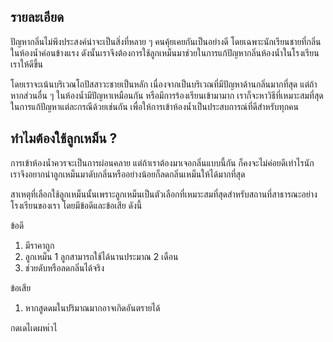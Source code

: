## รายละเอียด
ปัญหากลิ่นไม่พึงประสงค์น่าจะเป็นสิ่งที่หลาย ๆ คนคุ้ยเคยกันเป็นอย่างดี โดยเฉพาะนักเรียนชายที่กลิ่นในห้องน้ำค่อนข้างแรง ดังนั้นเราจึงต้องการใช้ลูกเหม็นมาช่วยในการแก้ปัญหากลิ่นห้องน้ำในโรงเรียนเราให้ดีขึ้น

โดยเราจะเน้นบริเวณโถปัสสาวะชายเป็นหลัก เนื่องจากเป็นบริเวณที่มีปัญหาด้านกลิ่นมากที่สุด แต่ถ้าหากส่วนอื่น ๆ ในห้องน้ำมีปัญหาเหมือนกัน หรือมีการร้องเรียนเข้ามามาก เราก็จะหาวิธีที่เหมาะสมที่สุดในการแก้ปัญหาแต่ละกรณีด้วยเช่นกัน เพื่อให้การเข้าห้องน้ำเป็นประสบการณ์ที่ดีสำหรับทุกคน
## ทำไมต้องใช้ลูกเหม็น ?
การเข้าห้องน้ำควรจะเป็นการผ่อนคลาย แต่ถ้าเราต้องมาเจอกลิ่นแบบนี้กัน ก็คงจะไม่ค่อยดีเท่าไรนัก เราจึงอยากนำลูกเหม็นมาดับกลิ่นหรืออย่างน้อยก็ลดกลิ่นเหม็นให้ได้มากที่สุด

สาเหตุที่เลือกใช้ลูกเหม็นนั้นเพราะลูกเหม็นเป็นตัวเลือกที่เหมาะสมที่สุดสำหรับสถานที่สาธารณะอย่างโรงเรียนของเรา โดยมีข้อดีและข้อเสีย ดังนี้

ข้อดี
1. มีราคาถูก
2. ลูกเหม็น 1 ลูกสามารถใช้ได้นานประมาณ 2 เดือน
3. ช่วยดับหรือลดกลิ่นได้จริง

ข้อเสีย
1. หากสูดดมในปริมาณมากอาจเกิดอันตรายได้

กดเดไเดผหเำไ
<!--stackedit_data:
eyJoaXN0b3J5IjpbLTE2MDgyNjMzODcsMjAyMzY3ODA1NiwtND
UxMjIzNzM0LDE2OTE0MTI5NjAsLTU3NDIyNDc0MiwtMTE0OTAx
OTUzMl19
-->